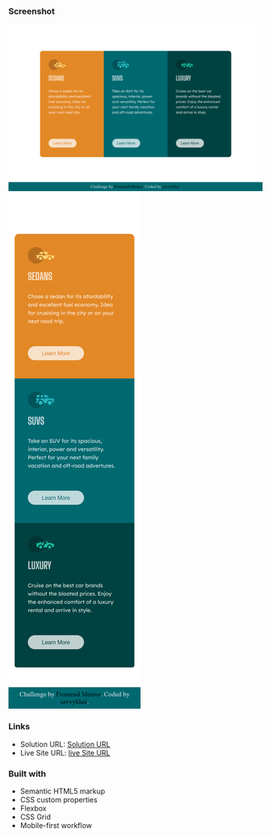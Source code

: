 
### Screenshot

![](/samples/desktop%20view.png)
![](/samples/mobile%20view.png)

### Links

- Solution URL: [Solution URL]()
- Live Site URL: [live Site URL](https://3-column-preview-card-component-nb8fl099w-savvykhai.vercel.app)

### Built with
- Semantic HTML5 markup
- CSS custom properties
- Flexbox
- CSS Grid
- Mobile-first workflow
